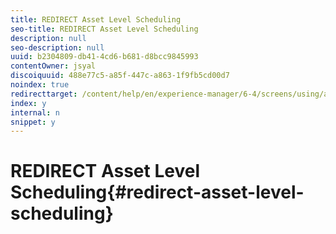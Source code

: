 ```yaml
---
title: REDIRECT Asset Level Scheduling
seo-title: REDIRECT Asset Level Scheduling
description: null
seo-description: null
uuid: b2304809-db41-4cd6-b681-d8bcc9845993
contentOwner: jsyal
discoiquuid: 488e77c5-a85f-447c-a863-1f9fb5cd00d7
noindex: true
redirecttarget: /content/help/en/experience-manager/6-4/screens/using/asset-level-scheduling
index: y
internal: n
snippet: y
---
```


# REDIRECT Asset Level Scheduling{#redirect-asset-level-scheduling}

